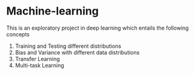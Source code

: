 # Machine-learning

This is an  exploratory project in deep learning which entails the following concepts
1)  Training and Testing different distributions
2)  Bias and Variance with different data distributions
3)  Transfer Learning
4)  Multi-task Learning

